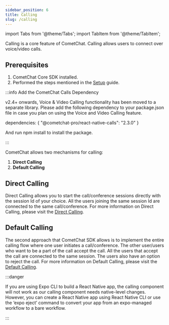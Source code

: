 ```yaml
---
sidebar_position: 6
title: Calling
slug: /calling
---
```


import Tabs from '@theme/Tabs';
import TabItem from '@theme/TabItem';


Calling is a core feature of CometChat. Calling allows users to connect over voice/video calls.

## Prerequisites

1. CometChat Core SDK installed.
2. Performed the steps mentioned in the [Setup](./setup#calling-component-configuration) guide.

:::info Add the CometChat Calls Dependency

v2.4+ onwards, Voice & Video Calling functionality has been moved to a separate library. Please add the following dependency to your package.json file in case you plan on using the Voice and Video Calling feature.

dependencies: \{ "@cometchat-pro/react-native-calls": "2.3.0" }

And run npm install to install the package.

:::

CometChat allows two mechanisms for calling:

1. **Direct Calling**
2. **Default Calling**

## Direct Calling

Direct Calling allows you to start the call/conference sessions directly with the session Id of your choice. All the users joining the same session Id are connected to the same call/conference.
For more information on Direct Calling, please visit the [Direct Calling](./calling-direct-calling).

## Default Calling

The second approach that CometChat SDK allows is to implement the entire calling flow where one user initiates a call/conference. The other user/users who want to be a part of the call accept the call. All the users that accept the call are connected to the same session.
The users also have an option to reject the call.
For more information on Default Calling, please visit the [Default Calling](./calling-default-calling).

:::danger

If you are using Expo CLI to build a React Native app, the calling component will not work as our calling component needs native-level changes. However, you can create a React Native app using React Native CLI or use the ‘expo eject’ command to convert your app from an expo-managed workflow to a bare workflow.

:::